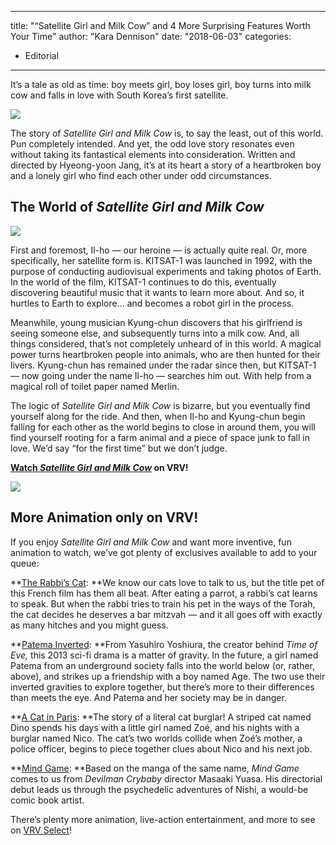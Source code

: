 
---
title: "&#8220;Satellite Girl and Milk Cow&#8221; and 4 More Surprising Features Worth Your Time"
author: "Kara Dennison"
date: "2018-06-03"
categories:
- Editorial
---

It&#8217;s a tale as old as time: boy meets girl, boy loses girl, boy turns into milk cow and falls in love with South Korea&#8217;s first satellite.

![](https://i0.wp.com/vrvblog.co/wp-content/uploads/2018/03/milkcow01-300x150.gif?resize=500%2C250&#038;ssl=1)

The story of *Satellite Girl and Milk Cow* is, to say the least, out of this world. Pun completely intended. And yet, the odd love story resonates even without taking its fantastical elements into consideration. Written and directed by Hyeong-yoon Jang, it&#8217;s at its heart a story of a heartbroken boy and a lonely girl who find each other under odd circumstances.

## The World of *Satellite Girl and Milk Cow*

![](https://i0.wp.com/vrvblog.co/wp-content/uploads/2018/03/milkcow02-300x150.gif?resize=500%2C250&#038;ssl=1)

First and foremost, Il-ho &#8212; our heroine &#8212; is actually quite real. Or, more specifically, her satellite form is. KITSAT-1 was launched in 1992, with the purpose of conducting audiovisual experiments and taking photos of Earth. In the world of the film, KITSAT-1 continues to do this, eventually discovering beautiful music that it wants to learn more about. And so, it hurtles to Earth to explore&#8230; and becomes a robot girl in the process.

Meanwhile, young musician Kyung-chun discovers that his girlfriend is seeing someone else, and subsequently turns into a milk cow. And, all things considered, that&#8217;s not completely unheard of in this world. A magical power turns heartbroken people into animals, who are then hunted for their livers. Kyung-chun has remained under the radar since then, but KITSAT-1 &#8212; now going under the name Il-ho &#8212; searches him out. With help from a magical roll of toilet paper named Merlin.

The logic of *Satellite Girl and Milk Cow* is bizarre, but you eventually find yourself along for the ride. And then, when Il-ho and Kyung-chun begin falling for each other as the world begins to close in around them, you will find yourself rooting for a farm animal and a piece of space junk to fall in love. We&#8217;d say &#8220;for the first time&#8221; but we don&#8217;t judge.

**[Watch *Satellite Girl and Milk Cow*](https://vrv.co/watch/GYGGQ98PY/Satellite-Girl-and-Milk-Cow) on VRV!**

![](https://i0.wp.com/vrvblog.co/wp-content/uploads/2018/03/milkcow03-300x150.gif?resize=500%2C250&#038;ssl=1)

## More Animation only on VRV!

If you enjoy *Satellite Girl and Milk Cow* and want more inventive, fun animation to watch, we&#8217;ve got plenty of exclusives available to add to your queue:

 

**[The Rabbi&#8217;s Cat](https://vrv.co/watch/GR19P7K96/The-Rabbis-Cat): **We know our cats love to talk to us, but the title pet of this French film has them all beat. After eating a parrot, a rabbi&#8217;s cat learns to speak. But when the rabbi tries to train his pet in the ways of the Torah, the cat decides he deserves a bar mitzvah &#8212; and it all goes off with exactly as many hitches and you might guess.

**[Patema Inverted](https://vrv.co/watch/G6K51ZD3Y/Patema-Inverted): **From Yasuhiro Yoshiura, the creator behind *Time of Eve,* this 2013 sci-fi drama is a matter of gravity. In the future, a girl named Patema from an underground society falls into the world below (or, rather, above), and strikes up a friendship with a boy named Age. The two use their inverted gravities to explore together, but there&#8217;s more to their differences than meets the eye. And Patema and her society may be in danger.

**[A Cat in Paris](https://vrv.co/watch/G6P8QP4V6/A-Cat-in-Paris): **The story of a literal cat burglar! A striped cat named Dino spends his days with a little girl named Zoé, and his nights with a burglar named Nico. The cat&#8217;s two worlds collide when Zoé&#8217;s mother, a police officer, begins to piece together clues about Nico and his next job.

**[Mind Game](https://vrv.co/watch/G6JQPZQ4R/Mind-Game): **Based on the manga of the same name, *Mind Game* comes to us from *Devilman Crybaby* director Masaaki Yuasa. His directorial debut leads us through the psychedelic adventures of Nishi, a would-be comic book artist.

 

There&#8217;s plenty more animation, live-action entertainment, and more to see on [VRV Select](https://vrv.co/vrvselect)!
